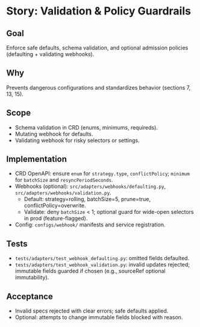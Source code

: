 # Story: Validation & Policy Guardrails

## Goal
Enforce safe defaults, schema validation, and optional admission policies (defaulting + validating webhooks).

## Why
Prevents dangerous configurations and standardizes behavior (sections 7, 13, 15).

## Scope
- Schema validation in CRD (enums, minimums, requireds).
- Mutating webhook for defaults.
- Validating webhook for risky selectors or settings.

## Implementation
- CRD OpenAPI: ensure `enum` for `strategy.type`, `conflictPolicy`; `minimum` for `batchSize` and `resyncPeriodSeconds`.
- Webhooks (optional): `src/adapters/webhooks/defaulting.py`, `src/adapters/webhooks/validation.py`.
  - Default: strategy=rolling, batchSize=5, prune=true, conflictPolicy=overwrite.
  - Validate: deny `batchSize` < 1; optional guard for wide-open selectors in prod (feature-flagged).
- Config: `configs/webhook/` manifests and service registration.

## Tests
- `tests/adapters/test_webhook_defaulting.py`: omitted fields defaulted.
- `tests/adapters/test_webhook_validation.py`: invalid updates rejected; immutable fields guarded if chosen (e.g., sourceRef optional immutability).

## Acceptance
- Invalid specs rejected with clear errors; safe defaults applied.
- Optional: attempts to change immutable fields blocked with reason.
